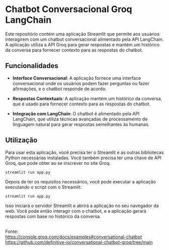 # Chatbot Conversacional Groq LangChain

Este repositório contém uma aplicação Streamlit que permite aos usuários interagirem com um chatbot conversacional alimentado pela API LangChain. A aplicação utiliza a API Groq para gerar respostas e mantém um histórico da conversa para fornecer contexto para as respostas do chatbot.

## Funcionalidades

- **Interface Conversacional**: A aplicação fornece uma interface conversacional onde os usuários podem fazer perguntas ou fazer afirmações, e o chatbot responde de acordo.

- **Respostas Contextuais**: A aplicação mantém um histórico da conversa, que é usado para fornecer contexto para as respostas do chatbot.

- **Integração com LangChain**: O chatbot é alimentado pela API LangChain, que utiliza técnicas avançadas de processamento de linguagem natural para gerar respostas semelhantes às humanas.

## Utilização

Para usar esta aplicação, você precisa ter o Streamlit e as outras bibliotecas Python necessárias instaladas. Você também precisa ter uma chave de API Groq, que pode obter ao se inscrever no site Groq.

```shell
streamlit run app.py
```

Depois de ter os requisitos necessários, você pode executar a aplicação executando o script com o Streamlit:

```shell
streamlit run app.py
```
Isso iniciará o servidor Streamlit e abrirá a aplicação no seu navegador da web. Você pode então interagir com o chatbot, e a aplicação gerará respostas com base no histórico da conversa.

\
Fonte: \
https://console.groq.com/docs/examples#conversational-chatbot \
https://github.com/definitive-io/conversational-chatbot-groq/tree/main
